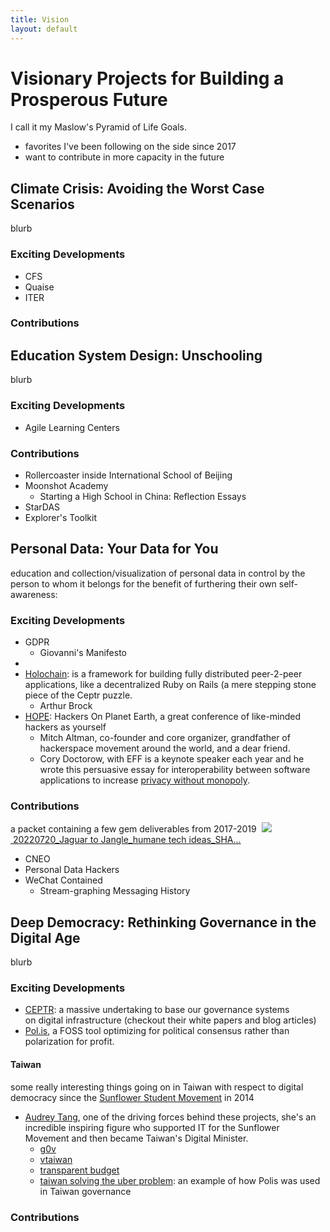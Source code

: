 ```yaml
---
title: Vision
layout: default
---
```


# Visionary Projects for Building a Prosperous Future

I call it my Maslow's Pyramid of Life Goals. 

- favorites I've been following on the side since 2017
- want to contribute in more capacity in the future




## Climate Crisis: Avoiding the Worst Case Scenarios
blurb

### Exciting Developments
- CFS
- Quaise
- ITER

### Contributions


## Education System Design: Unschooling
blurb

### Exciting Developments
- Agile Learning Centers

### Contributions
- Rollercoaster inside International School of Beijing
- Moonshot Academy
	- Starting a High School in China: Reflection Essays 
- StarDAS
- Explorer's Toolkit

## Personal Data: Your Data for You
education and collection/visualization of personal data in control by the person to whom it belongs for the benefit of furthering their own self-awareness:

### Exciting Developments
- GDPR
	- Giovanni's Manifesto
- 
- [Holochain](https://www.youtube.com/watch?v=hyCtYrHJebs&ab_channel=Holochain): is a framework for building fully distributed peer-2-peer applications, like a decentralized Ruby on Rails (a mere stepping stone piece of the Ceptr puzzle. 
	- Arthur Brock
- [HOPE](https://hope.net/): Hackers On Planet Earth, a great conference of like-minded hackers as yourself
	- Mitch Altman, co-founder and core organizer, grandfather of hackerspace movement around the world, and a dear friend.
	- Cory Doctorow, with EFF is a keynote speaker each year and he wrote this persuasive essay for interoperability between software applications to increase [privacy without monopoly](link).

### Contributions
a packet containing a few gem deliverables from 2017-2019
 [![](https://ci4.googleusercontent.com/proxy/qYa6_H461C21RR-qYIwSBcI7qqS9WSiFAN0DaF9sKsbdOZ5S3C-vrr7s_W7pzqFo7qGPHn6zXYPCgzf3sLpi6Csr9HA9gNV6rWRnwUrSjrNGKy8ubI-d=s0-d-e1-ft#https://ssl.gstatic.com/docs/doclist/images/icon_10_generic_list.png) 20220720_Jaguar to Jangle_humane tech ideas_SHA...](https://drive.google.com/file/d/1LCCAGkrfgqlcU-C37bg-OHQiLvKNE9Xw/view?usp=drive_web)

- CNEO
- Personal Data Hackers
- WeChat Contained
	- Stream-graphing Messaging History 
  

## Deep Democracy: Rethinking Governance in the Digital Age
blurb

### Exciting Developments
- [CEPTR](https://ceptr.org/): a massive undertaking to base our governance systems on digital infrastructure (checkout their white papers and blog articles)
- [Pol.is](https://pol.is/home), a FOSS tool optimizing for political consensus rather than polarization for profit.  

#### Taiwan
some really interesting things going on in Taiwan with respect to digital democracy since the [Sunflower Student Movement](https://en.wikipedia.org/wiki/Sunflower_Student_Movement) in 2014
- [Audrey Tang](https://en.wikipedia.org/wiki/Audrey_Tang), one of the driving forces behind these projects, she's an incredible inspiring figure who supported IT for the Sunflower Movement and then became Taiwan's Digital Minister. 
	- [g0v]([https://g0v.tw](https://g0v.tw/))
	- [vtaiwan]([https://info.vtaiwan.tw/](https://info.vtaiwan.tw/)  )
	- [transparent budget]([http://budget.g0v.tw/budget](http://budget.g0v.tw/budget)  )
	- [taiwan solving the uber problem]([https://richdecibels.medium.com/how-taiwan-solved-the-uber-problem-29fd2358a284](https://richdecibels.medium.com/how-taiwan-solved-the-uber-problem-29fd2358a284)  ): an example of how Polis was used in Taiwan governance  


### Contributions






  

